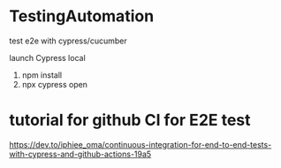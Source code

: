 # TestingAutomation
test e2e with cypress/cucumber

launch Cypress local
1. npm install
2. npx cypress open

# tutorial for github CI for E2E test
https://dev.to/iphiee_oma/continuous-integration-for-end-to-end-tests-with-cypress-and-github-actions-19a5
